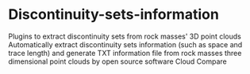 # Discontinuity-sets-information
Plugins to extract discontinuity sets from rock masses' 3D point clouds
Automatically extract discontinuity sets information (such as space and trace length) and generate TXT information file from rock masses three dimensional point clouds by open source software Cloud Compare
